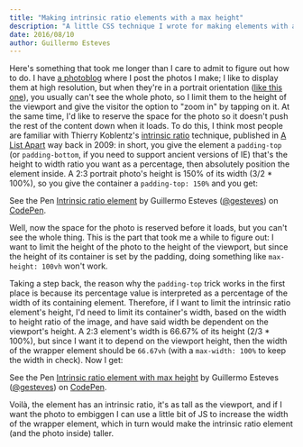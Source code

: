 ```yaml
---
title: "Making intrinsic ratio elements with a max height"
description: "A little CSS technique I wrote for making elements with a fixed ratio that can also be constrained to a maximum height."
date: 2016/08/10
author: Guillermo Esteves
---
```


Here's something that took me longer than I care to admit to figure out how to do. I have [a photoblog](https://www.allencompassingtrip.com/) where I post the photos I make; I like to display them at high resolution, but when they're in a portrait orientation ([like this one](https://www.allencompassingtrip.com/2015/1/10/1026/lincoln-sky)), you usually can't see the whole photo, so I limit them to the height of the viewport and give the visitor the option to "zoom in" by tapping on it. At the same time, I'd like to reserve the space for the photo so it doesn't push the rest of the content down when it loads. To do this, I think most people are familiar with Thierry Koblentz's [intrinsic ratio](http://alistapart.com/article/creating-intrinsic-ratios-for-video) technique, published in [A List Apart](http://alistapart.com/) way back in 2009: in short, you give the element a `padding-top` (or `padding-bottom`, if you need to support ancient versions of IE) that's the height to width ratio you want as a percentage, then absolutely position the element inside. A 2:3 portrait photo's height is 150% of its width (3/2 * 100%), so you give the container a `padding-top: 150%` and you get:

<p data-height="265" data-theme-id="0" data-slug-hash="AXYLLV" data-default-tab="result" data-user="gesteves" data-embed-version="2" class="codepen">See the Pen <a href="http://codepen.io/gesteves/pen/AXYLLV/">Intrinsic ratio element</a> by Guillermo Esteves (<a href="http://codepen.io/gesteves">@gesteves</a>) on <a href="http://codepen.io">CodePen</a>.</p>
<script async src="//assets.codepen.io/assets/embed/ei.js"></script>

Well, now the space for the photo is reserved before it loads, but you can't see the whole thing. This is the part that took me a while to figure out: I want to limit the height of the photo to the height of the viewport, but since the height of its container is set by the padding, doing something like `max-height: 100vh` won't work.

Taking a step back, the reason why the `padding-top` trick works in the first place is because its percentage value is interpreted as a percentage of the width of its containing element. Therefore, if I want to limit the intrinsic ratio element's height, I'd need to limit its container's width, based on the width to height ratio of the image, and have said width be dependent on the viewport's height. A 2:3 element's width is 66.67% of its height (2/3 * 100%), but since I want it to depend on the viewport height, then the width of the wrapper element should be `66.67vh` (with a `max-width: 100%` to keep the width in check). Now I get:

<p data-height="265" data-theme-id="0" data-slug-hash="rLorrG" data-default-tab="result" data-user="gesteves" data-embed-version="2" class="codepen">See the Pen <a href="http://codepen.io/gesteves/pen/rLorrG/">Intrinsic ratio element with max height</a> by Guillermo Esteves (<a href="http://codepen.io/gesteves">@gesteves</a>) on <a href="http://codepen.io">CodePen</a>.</p>
<script async src="//assets.codepen.io/assets/embed/ei.js"></script>

Voilà, the element has an intrinsic ratio, it's as tall as the viewport, and if I want the photo to embiggen I can use a little bit of JS to increase the width of the wrapper element, which in turn would make the intrinsic ratio element (and the photo inside) taller.
